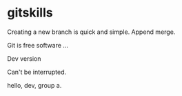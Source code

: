 # gitskills

Creating a new branch is quick and simple.
Append merge.

Git is free software ...

Dev version

Can't be interrupted.

hello, dev, group a.